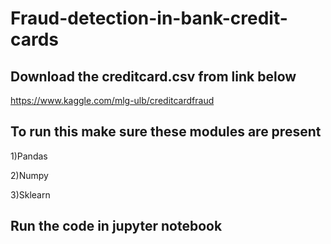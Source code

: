 # Fraud-detection-in-bank-credit-cards


## Download the creditcard.csv from link below

https://www.kaggle.com/mlg-ulb/creditcardfraud


## To run this make sure these modules are present 

1)Pandas

2)Numpy 

3)Sklearn

## Run the code in jupyter notebook 
